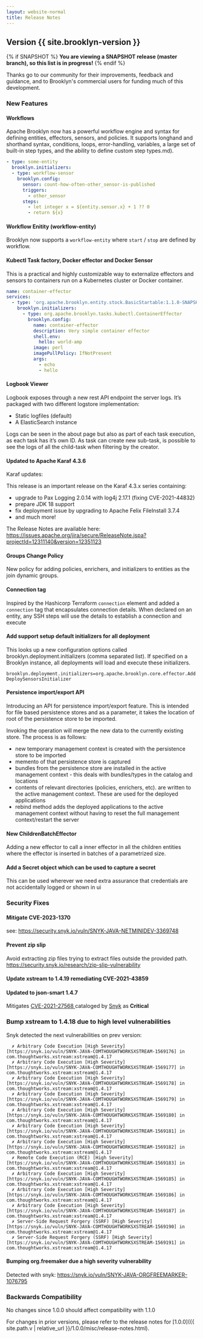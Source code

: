```yaml
---
layout: website-normal
title: Release Notes
---
```


## Version {{ site.brooklyn-version }}

{% if SNAPSHOT %}
**You are viewing a SNAPSHOT release (master branch), so this list is in progress!**
{% endif %}

Thanks go to our community for their improvements, feedback and guidance, and
to Brooklyn's commercial users for funding much of this development.

### New Features

#### Workflows

Apache Brooklyn now has a powerful workflow engine and syntax for defining entities, effectors, sensors, and policies.
It supports longhand and shorthand syntax, conditions, loops, error-handling, variables, a large set of built-in step types, and 
the ability to define custom step types.md).

```yaml
- type: some-entity
  brooklyn.initializers:
  - type: workflow-sensor
    brooklyn.config:
      sensor: count-how-often-other_sensor-is-published
      triggers:
        - other_sensor
      steps:
        - let integer x = ${entity.sensor.x} + 1 ?? 0
        - return ${x}
```

#### Workflow Enitity (workflow-entity)

Brooklyn now supports a `workflow-entity` where `start` / `stop` are defined by workflow.

#### Kubectl Task factory, Docker effector and Docker Sensor

This is a practical and highly customizable way to externalize effectors and sensors to containers run on a Kubernetes cluster or Docker container.

```yaml
name: container-effector
services:
  - type: 'org.apache.brooklyn.entity.stock.BasicStartable:1.1.0-SNAPSHOT'
    brooklyn.initializers:
      - type: org.apache.brooklyn.tasks.kubectl.ContainerEffector
        brooklyn.config:
          name: container-effector
          description: Very simple container effector
          shell.env:
            hello: world-amp
          image: perl
          imagePullPolicy: IfNotPresent
          args:
            - echo
            - hello
```

#### Logbook Viewer

Logbook exposes through a new rest API endpoint the server logs. It’s packaged with two different logstore implementation:
- Static logfiles (default)
- A ElasticSearch instance

Logs can be seen in the about page but also as part of each task execution, as each task has it’s own ID. As task can create new sub-task, is possible to see the logs of all the child-task when filtering by the creator.


#### Updated to Apache Karaf 4.3.6

Karaf updates:

This release is an important release on the Karaf 4.3.x series containing:
- upgrade to Pax Logging 2.0.14 with log4j 2.17.1 (fixing CVE-2021-44832)
- prepare JDK 18 support
- fix deployment issue by upgrading to Apache Felix FileInstall 3.7.4
- and much more!

The Release Notes are available here: https://issues.apache.org/jira/secure/ReleaseNote.jspa?projectId=12311140&version=12351123

#### Groups Change Policy

New policy for adding policies, enrichers, and initializers to entities as the join dynamic groups.

#### Connection tag

Inspired by the Hashicorp Terraform `connection` element and added a `connection` tag that encapsulates connection details. When declared on an entity, any SSH steps will use the details to establish a connection and execute

#### Add support setup default initializers for all deployment

This looks up a new configuration options called brooklyn.deployment.initializers (comma separated list). If specified on a Brooklyn instance, all deployments will load and execute these initializers.

`brooklyn.deployment.initializers=org.apache.brooklyn.core.effector.AddDeploySensorsInitializer`

#### Persistence import/export API

Introducing an API for persistence import/export feature.
This is intended for file based persistence stores and as a parameter, it takes the location of root of the persistence store to be imported.

Invoking the operation will merge the new data to the currently existing store. The process is as follows:
- new temporary management context is created with the persistence store to be imported
- memento of that persistence store is captured
- bundles from the persistence store are installed in the active management context - this deals with bundles/types in the catalog and locations
- contents of relevant directories (policies, enrichers, etc). are written to the active management context. These are used for the deployed applications
- rebind method adds the deployed applications to the active management context without having to reset the full management context/restart the server

#### New ChildrenBatchEffector

Adding a new effector to call a inner effector in all the children entities where the effector is inserted in batches of a parametrized size.

#### Add a Secret object which can be used to capture a secret

This can be used wherever we need extra assurance that credentials are not accidentally logged or shown in ui

### Security Fixes

#### Mitigate CVE-2023-1370

see: https://security.snyk.io/vuln/SNYK-JAVA-NETMINIDEV-3369748

#### Prevent zip slip

Avoid extracting zip files trying to extract files outside the provided path.
https://security.snyk.io/research/zip-slip-vulnerability

#### Update xstream to 1.4.19 remediating CVE-2021-43859

#### Updated to json-smart 1.4.7

Mitigates [CVE-2021-27568 ](https://cve.mitre.org/cgi-bin/cvename.cgi?name=CVE-2021-27568) cataloged by [Snyk](https://security.snyk.io/vuln/SNYK-JAVA-NETMINIDEV-1078499) as **Critical**

### Bump xstream to 1.4.18 due to high level vulnerabilities

Snyk detected the next vulnerabilities on prev version:
```
  ✗ Arbitrary Code Execution [High Severity][https://snyk.io/vuln/SNYK-JAVA-COMTHOUGHTWORKSXSTREAM-1569176] in com.thoughtworks.xstream:xstream@1.4.17
  ✗ Arbitrary Code Execution [High Severity][https://snyk.io/vuln/SNYK-JAVA-COMTHOUGHTWORKSXSTREAM-1569177] in com.thoughtworks.xstream:xstream@1.4.17
  ✗ Arbitrary Code Execution [High Severity][https://snyk.io/vuln/SNYK-JAVA-COMTHOUGHTWORKSXSTREAM-1569178] in com.thoughtworks.xstream:xstream@1.4.17
  ✗ Arbitrary Code Execution [High Severity][https://snyk.io/vuln/SNYK-JAVA-COMTHOUGHTWORKSXSTREAM-1569179] in com.thoughtworks.xstream:xstream@1.4.17
  ✗ Arbitrary Code Execution [High Severity][https://snyk.io/vuln/SNYK-JAVA-COMTHOUGHTWORKSXSTREAM-1569180] in com.thoughtworks.xstream:xstream@1.4.17
  ✗ Arbitrary Code Execution [High Severity][https://snyk.io/vuln/SNYK-JAVA-COMTHOUGHTWORKSXSTREAM-1569181] in com.thoughtworks.xstream:xstream@1.4.17
  ✗ Arbitrary Code Execution [High Severity][https://snyk.io/vuln/SNYK-JAVA-COMTHOUGHTWORKSXSTREAM-1569182] in com.thoughtworks.xstream:xstream@1.4.17
  ✗ Remote Code Execution (RCE) [High Severity][https://snyk.io/vuln/SNYK-JAVA-COMTHOUGHTWORKSXSTREAM-1569183] in com.thoughtworks.xstream:xstream@1.4.17
  ✗ Arbitrary Code Execution [High Severity][https://snyk.io/vuln/SNYK-JAVA-COMTHOUGHTWORKSXSTREAM-1569185] in com.thoughtworks.xstream:xstream@1.4.17
  ✗ Arbitrary Code Execution [High Severity][https://snyk.io/vuln/SNYK-JAVA-COMTHOUGHTWORKSXSTREAM-1569186] in com.thoughtworks.xstream:xstream@1.4.17
  ✗ Arbitrary Code Execution [High Severity][https://snyk.io/vuln/SNYK-JAVA-COMTHOUGHTWORKSXSTREAM-1569187] in com.thoughtworks.xstream:xstream@1.4.17
  ✗ Server-Side Request Forgery (SSRF) [High Severity][https://snyk.io/vuln/SNYK-JAVA-COMTHOUGHTWORKSXSTREAM-1569190] in com.thoughtworks.xstream:xstream@1.4.17
  ✗ Server-Side Request Forgery (SSRF) [High Severity][https://snyk.io/vuln/SNYK-JAVA-COMTHOUGHTWORKSXSTREAM-1569191] in com.thoughtworks.xstream:xstream@1.4.17
```

#### Bumping org.freemaker due a high severity vulnerability

Detected with snyk:
https://snyk.io/vuln/SNYK-JAVA-ORGFREEMARKER-1076795

### Backwards Compatibility

No changes since 1.0.0 should affect compatibility with 1.1.0


For changes in prior versions, please refer to the release notes for 
[1.0.0]({{ site.path.v | relative_url }}/1.0.0/misc/release-notes.html).
